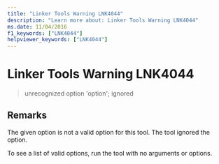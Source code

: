 ```yaml
---
title: "Linker Tools Warning LNK4044"
description: "Learn more about: Linker Tools Warning LNK4044"
ms.date: 11/04/2016
f1_keywords: ["LNK4044"]
helpviewer_keywords: ["LNK4044"]
---
```

# Linker Tools Warning LNK4044

> unrecognized option 'option'; ignored

## Remarks

The given option is not a valid option for this tool. The tool ignored the option.

To see a list of valid options, run the tool with no arguments or options.
